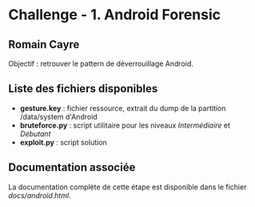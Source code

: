 # Challenge - 1. Android Forensic
## Romain Cayre
Objectif : retrouver le pattern de déverrouillage Android.

## Liste des fichiers disponibles
* __gesture.key__ : fichier ressource, extrait du dump de la partition /data/system d'Android
* __bruteforce.py__ : script utilitaire pour les niveaux *Intermédiaire* et *Débutant*
* __exploit.py__ : script solution

## Documentation associée
La documentation complète de cette étape est disponible dans le fichier *docs/android.html*.
